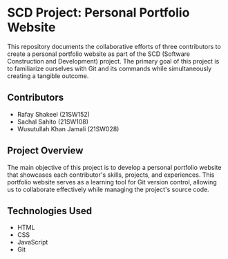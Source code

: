 # SCD Project: Personal Portfolio Website

This repository documents the collaborative efforts of three contributors to create a personal portfolio website as part of the SCD (Software Construction and Development) project. The primary goal of this project is to familiarize ourselves with Git and its commands while simultaneously creating a tangible outcome.

## Contributors
- Rafay Shakeel (21SW152)
- Sachal Sahito (21SW108)
- Wusutullah Khan Jamali (21SW028)

## Project Overview
The main objective of this project is to develop a personal portfolio website that showcases each contributor's skills, projects, and experiences. This portfolio website serves as a learning tool for Git version control, allowing us to collaborate effectively while managing the project's source code.

## Technologies Used
- HTML
- CSS
- JavaScript
- Git
